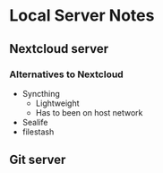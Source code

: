 # Local Server Notes

## Nextcloud server

### Alternatives to Nextcloud
- Syncthing
  - Lightweight
  - Has to been on host network
- Sealife
- filestash


## Git server
